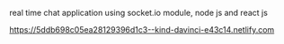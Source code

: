 real time chat application using socket.io module, node js and react js 



 https://5ddb698c05ea28129396d1c3--kind-davinci-e43c14.netlify.com
